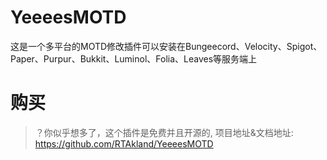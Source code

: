 # YeeeesMOTD

这是一个多平台的MOTD修改插件可以安装在Bungeecord、Velocity、Spigot、Paper、Purpur、Bukkit、Luminol、Folia、Leaves等服务端上

# 购买

> ？你似乎想多了，这个插件是免费并且开源的, 项目地址&文档地址: https://github.com/RTAkland/YeeeesMOTD